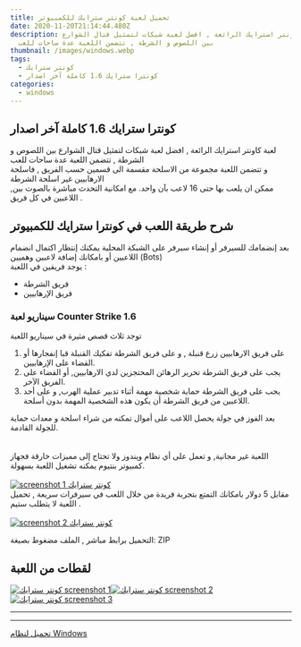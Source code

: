 ```yaml
---
title: تحميل لعبة كونتر سترايك للكمبيوتر
date: 2020-11-20T21:14:44.480Z
description: لعبة كاونتر استرايك الرائعة , افضل لعبة شبكات لتمثيل قتال الشوارع
  بين اللصوص و الشرطة , تتضمن اللعبة عدة ساحات للعب
thumbnail: /images/windows.webp
tags:
  - كونتر سترايك
  - كونترا سترايك 1.6 كاملة آخر اصدار
categories:
  - windows
---
```

<!--StartFragment-->

## كونترا سترايك 1.6 كاملة آخر اصدار

لعبة كاونتر استرايك الرائعة , افضل لعبة شبكات لتمثيل قتال الشوارع بين اللصوص و الشرطة , تتضمن اللعبة عدة ساحات للعب\
و تتضمن اللعبة مجموعة من الاسلحة مقسمة الى قسمين حسب الفريق , فاسلحة الارهابيين غير اسلحة الشرطة\
,ممكن ان يلعب بها حتى 16 لاعب بآن واحد. مع امكانية التحدث مباشرة بالصوت بين اللاعبين في كل فريق .

## شرح طريقة اللعب في كونترا سترايك للكمبيوتر

بعد إنضمامك للسيرفر أو إنشاء سيرفر على الشبكة المحلية يمكنك إنتظار اكتمال انضمام اللاعبين أو بامكانك إضافة لاعبين وهميين (Bots)\
يوجد فريقين في اللعبة :

* فريق الشرطة
* فريق الإرهابيين

### سيناريو لعبة Counter Strike 1.6

توجد ثلاث قصص مثيرة في سيناريو اللعبة

1. على فريق الارهابيين زرع قنبلة , و على فريق الشرطة تفكيك القنبلة قبا إنفجارها أو القضاء على الإرهابيين.
2. يجب على فريق الشرطة تحرير الرهائن المحتجزين لدي الارهابيين, أو القضاء على الفريق الآخر.
3. يجب على فريق الشرطة حماية شخصية مهمة أثناء تدبير عملية الهرب, و على أحد اللاعبين من فريق الشرطة أن يكون هذه الشخصية المهمة بدون أسلحة.

بعد الفوز في جولة يحصل اللاعب على أموال تمكنه من شراء اسلحة و معدات حماية للجولة القادمة.\
\
\
اللعبة غير مجانية, و تعمل على أي نظام ويندوز ولا تحتاج إلى مميزات خارقة فجهاز كمبيوتر بنتيوم يمكنه تشغيل اللعبة بسهولة.\
\
[![screenshot 1 كونتر سترايك](https://sptcdt.com/images/apps/14055-11-2019-3706-600x.webp)](https://sptcdt.com/images/apps/14055-11-2019-3706.png)\
مقابل 5 دولار بامكانك التمتع بتجربة فريدة من خلال اللعب في سيرفرات سريعة , تحميل اللعبة لا يتطلب ستيم .\
\
[![screenshot 2 كونتر سترايك](https://sptcdt.com/images/apps/14055-95-2019-1479-600x.webp)](https://sptcdt.com/images/apps/14055-95-2019-1479.jpg)

التحميل برابط مباشر , الملف مضغوط بصيغة: ZIP

## لقطات من اللعبة

[![كونتر سترايك screenshot 1](https://sptcdt.com/images/shots/14055-95-2019-6112-t.jpg)](https://sptcdt.com/images/shots/14055-95-2019-6112.jpg)[![كونتر سترايك screenshot 2](https://sptcdt.com/images/shots/14055-95-2019-2378-t.jpg)](https://sptcdt.com/images/shots/14055-95-2019-2378.jpg)[![كونتر سترايك screenshot 3](https://sptcdt.com/images/shots/14055-95-2019-8660-t.jpg)](https://sptcdt.com/images/shots/14055-95-2019-8660.jpg)

- - -

- - -

[تحميل لنظام Windows](https://www.alsindibad.com/dl.asp?i=14055)

<!--EndFragment-->